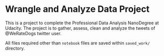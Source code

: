 # Wrangle and Analyze Data Project

This is a project to complete the Professional Data Analysis NanoDegree at Udacity. The project is to gather, assess, clean and analyze the tweets of @WeRateDogs twitter user.

All files required other than `notebook` files are saved within `saved_work/` directory.